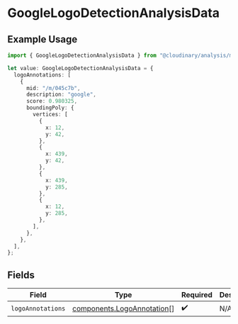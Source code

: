 # GoogleLogoDetectionAnalysisData

## Example Usage

```typescript
import { GoogleLogoDetectionAnalysisData } from "@cloudinary/analysis/models/components";

let value: GoogleLogoDetectionAnalysisData = {
  logoAnnotations: [
    {
      mid: "/m/045c7b",
      description: "google",
      score: 0.980325,
      boundingPoly: {
        vertices: [
          {
            x: 12,
            y: 42,
          },
          {
            x: 439,
            y: 42,
          },
          {
            x: 439,
            y: 285,
          },
          {
            x: 12,
            y: 285,
          },
        ],
      },
    },
  ],
};
```

## Fields

| Field                                                                    | Type                                                                     | Required                                                                 | Description                                                              |
| ------------------------------------------------------------------------ | ------------------------------------------------------------------------ | ------------------------------------------------------------------------ | ------------------------------------------------------------------------ |
| `logoAnnotations`                                                        | [components.LogoAnnotation](../../models/components/logoannotation.md)[] | :heavy_check_mark:                                                       | N/A                                                                      |